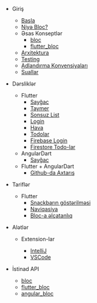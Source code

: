 - Giriş

  - [Başla](az/gettingstarted.md)
  - [Niyə Bloc?](az/whybloc.md)
  - Əsas Konseptlər
    - [bloc](az/coreconcepts.md)
    - [flutter_bloc](az/flutterbloccoreconcepts.md)
  - [Arxitektura](az/architecture.md)
  - [Testing](az/testing.md)
  - [Adlandırma Konvensiyaları](az/blocnamingconventions.md)
  - [Suallar](faqs.md)

- Dərsliklər

  - Flutter
    - [Sayğac](fluttercountertutorial.md)
    - [Taymer](fluttertimertutorial.md)
    - [Sonsuz List](flutterinfinitelisttutorial.md)
    - [Login](flutterlogintutorial.md)
    - [Hava](flutterweathertutorial.md)
    - [Todolar](fluttertodostutorial.md)
    - [Firebase Login](flutterfirebaselogintutorial.md)
    - [Firestore Todo-lar](flutterfirestoretodostutorial.md)
  - AngularDart
    - [Sayğac](angularcountertutorial.md)
  - Flutter + AngularDart
    - [Github-da Axtarış](flutterangulargithubsearch.md)

- Tariflər

  - Flutter
    - [Snackbarın göstərilməsi](recipesfluttershowsnackbar.md)
    - [Naviqasiya](recipesflutternavigation.md)
    - [Bloc-a əlçatanlıq](recipesflutterblocaccess.md)

- Alətlər

  - Extension-lar

    - [IntelliJ](blocintellijextension.md)
    - [VSCode](blocvscodeextension.md)

- İstinad API
  - [bloc](https://pub.dev/documentation/bloc/latest/bloc/bloc-library.html)
  - [flutter_bloc](https://pub.dev/documentation/flutter_bloc/latest/flutter_bloc/flutter_bloc-library.html)
  - [angular_bloc](https://pub.dev/documentation/angular_bloc/latest/angular_dart/angular_dart-library.html)
